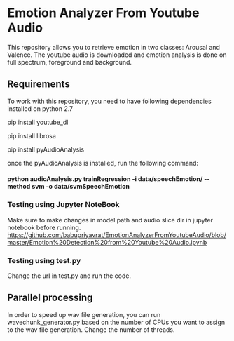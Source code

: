 # Emotion Analyzer From Youtube Audio
This repository allows you to retrieve emotion in two classes: Arousal and Valence. The youtube audio is downloaded and emotion analysis is done on full spectrum, foreground  and background.

## Requirements
To work with this repository, you need to have following dependencies installed on python 2.7

pip install youtube_dl

pip install librosa

pip install pyAudioAnalysis

once the pyAudioAnalysis is installed, run the following command:

#### python audioAnalysis.py trainRegression -i data/speechEmotion/ --method svm -o data/svmSpeechEmotion 

### Testing using Jupyter NoteBook

Make sure to make changes in model path and audio slice dir in jupyter notebook before running.
https://github.com/babupriyavrat/EmotionAnalyzerFromYoutubeAudio/blob/master/Emotion%20Detection%20from%20Youtube%20Audio.ipynb

### Testing using test.py

Change the url in test.py and run the code. 

## Parallel processing

In order to speed up wav file generation, you can run wavechunk_generator.py based on the number of CPUs you want to assign to the wav file generation. Change the number of threads.





